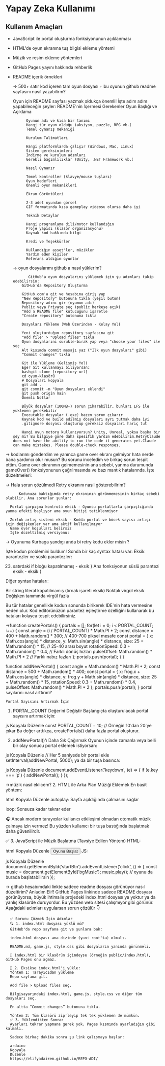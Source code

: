 # Yapay Zeka Kullanımı


## Kullanım Amaçları

- JavaScript ile portal oluşturma fonksiyonunun açıklanması
- HTML'de oyun ekranına tuş bilgisi ekleme yöntemi
- Müzik ve resim ekleme yöntemleri
- GitHub Pages yayını hakkında rehberlik
- README  içerik örnekleri

  -> 500+ satır kod içeren tam oyun dosyası + bu oyunun github readme sayfasını nasıl yazabilirm?
  
  Oyun için README sayfası yazmak oldukça önemli! İşte adım adım yapabileceğin şeyler:
            README'nin İçermesi Gerekenler
            Oyun Başlığı ve Açıklama
            
            Oyunun adı ve kısa bir tanımı
            Hangi tür oyun olduğu (aksiyon, puzzle, RPG vb.)
            Temel oynanış mekaniği
            
            Kurulum Talimatları
            
            Hangi platformlarda çalışır (Windows, Mac, Linux)
            Sistem gereksinimleri
            İndirme ve kurulum adımları
            Gerekli bağımlılıklar (Unity, .NET Framework vb.)
            
            Nasıl Oynanır
            
            Temel kontroller (klavye/mouse tuşları)
            Oyun hedefleri
            Önemli oyun mekanikleri
            
            Ekran Görüntüleri
            
            2-3 adet oyundan görsel
            GIF formatında kısa gameplay videosu olursa daha iyi
            
            Teknik Detaylar
            
            Hangi programlama dili/motor kullandığın
            Proje yapısı (klasör organizasyonu)
            Kaynak kod hakkında bilgi
            
            Kredi ve Teşekkürler

            Kullandığın asset'ler, müzikler
            Yardım eden kişiler
            Referans aldığın oyunlar
  
  ->  oyun dosyalarımı github a nasıl yüklerim?


             GitHub'a oyun dosyalarını yüklemek için şu adımları takip edebilirsin:
          GitHub'da Repository Oluşturma
          
          GitHub.com'a git ve hesabına giriş yap
          "New Repository" butonuna tıkla (yeşil buton)
          Repository adını gir (oyunun adı)
          Public veya Private seç (public herkese açık)
          "Add a README file" kutucuğunu işaretle
          "Create repository" butonuna tıkla
          
          Dosyaları Yükleme (Web Üzerinden - Kolay Yol)
          
          Yeni oluşturduğun repository sayfasına git
          "Add file" > "Upload files" tıkla
          Oyun dosyalarını sürükle-bırak yap veya "choose your files" ile seç
          Alt kısımda commit mesajı yaz ("İlk oyun dosyaları" gibi)
          "Commit changes" tıkla
          
          Git ile Yükleme (Gelişmiş Yol)
          Eğer Git kullanmayı biliyorsan:
          bashgit clone [repository-url]
          cd oyun-klasörü
          # Dosyaları kopyala
          git add .
          git commit -m "Oyun dosyaları eklendi"
          git push origin main
          Önemli Notlar
          
          Büyük dosyalar (100MB+) sorun çıkarabilir, bunları LFS ile yüklemen gerekebilir
          Executable dosyalar (.exe) bazen sorun çıkarır
          Kaynak kod ve build edilmiş dosyaları ayrı tutmak daha iyi
          .gitignore dosyası oluşturup gereksiz dosyaları hariç tut
          
          Hangi oyun motoru kullanıyorsun? Unity, Unreal, yoksa başka bir şey mi? Bu bilgiye göre daha spesifik yardım edebilirim.RetryClaude does not have the ability to run the code it generates yet.Claude can make mistakes. Please double-check responses.

-> kodlarımı gönderdim ve yanınca game over ekranı gelmiyor hata nerde bana yardımcı olur musun?
        Bu sorunu inceledim ve birkaç sorun tespit ettim. Game over ekranının gelmemesinin ana sebebi, yanma durumunda gameOver() fonksiyonunun çağrılmasında ve bazı mantık hatalarında.
        İşte düzeltmeleri:  

-> Hala sorun çözülmedi Retry ekranını nasıl gösterebilirim?
        
          Kodunuza baktığımda retry ekranının görünmemesinin birkaç sebebi olabilir. Ana sorunlar şunlar:
      
      Portal çarpışma kontrolü eksik - Oyuncu portallarla çarpıştığında yanma efekti başlıyor ama oyun bitişi tetiklenmiyor
      
      Zorluk artış sistemi eksik - Kodda portal ve böcek sayısı artışı için değişkenler var ama aktif kullanılmıyor 
      Game over koşulları belirsiz
      İşte düzeltilmiş versiyonu: 

-> Oyunuma Kurbaga yandıgı anda bi retry kodu ekler misin ?

İşte kodun problemini buldum! Sonda bir kaç syntax hatası var:
Eksik parantezler ve süslü parantezler:

23. satırdaki if bloğu kapatılmamış - eksik }
Ana fonksiyonun süslü parantezi eksik - eksik }

Diğer syntax hataları:

Bir string literal kapatılmamış (tırnak işareti eksik)
Noktalı virgül eksik
Değişken tanımında virgül fazla

Bu tür hatalar genellikle kodun sonunda birikerek IDE'nin hata vermesine neden olur. Kod editörünüzün parantez eşleştirme özelliğini kullanarak bu hataları kolayca tespit edebilirsiniz.


->function createPortals() {
  portals = [];
  for(let i = 0; i < PORTAL_COUNT; i++) {
    const angle = (i / PORTAL_COUNT) * Math.PI * 2;
    const distance = 400 + Math.random() * 300; // 400-700 piksel mesafe
    const portal = {
      x: Math.cos(angle) * distance,
      y: Math.sin(angle) * distance,
      size: 25 + Math.random() * 15, // 25-40 arası boyut
      rotationSpeed: 0.3 + Math.random() * 0.4, // Farklı dönüş hızları
      pulseOffset: Math.random() * Math.PI * 2 // Farklı nabız fazları
    };
    portals.push(portal);
  }
}

function addNewPortal() {
  const angle = Math.random() * Math.PI * 2;
  const distance = 500 + Math.random() * 400;
  const portal = {
    x: frog.x + Math.cos(angle) * distance,
    y: frog.y + Math.sin(angle) * distance,
    size: 25 + Math.random() * 15,
    rotationSpeed: 0.3 + Math.random() * 0.4,
    pulseOffset: Math.random() * Math.PI * 2
  };
  portals.push(portal);
}  portal sayılarını nasıl arttırım?




    Portal Sayısını Artırmak İçin
1. PORTAL_COUNT Değerini Değiştir
Başlangıçta oluşturulacak portal sayısını artırmak için:

js
Kopyala
Düzenle
const PORTAL_COUNT = 10; // Örneğin 10'dan 20'ye çıkar
Bu değer arttıkça, createPortals() daha fazla portal oluşturur.

2. addNewPortal()'ı Daha Sık Çağırmak
Oyunun içinde zamanla veya belli bir olay sonucu portal eklemek istiyorsan:

js
Kopyala
Düzenle
// Her 5 saniyede bir portal ekle
setInterval(addNewPortal, 5000);
ya da bir tuşa basınca:

js
Kopyala
Düzenle
document.addEventListener('keydown', (e) => {
  if (e.key === 'p') {
    addNewPortal();
  }
});


->müzik nasıl eklicem?
 2. HTML ile Arka Plan Müziği Eklemek
En basit yöntem:

html
Kopyala
Düzenle
<audio id="bgMusic" src="background.mp3" loop autoplay></audio>
autoplay: Sayfa açıldığında çalmasını sağlar

loop: Sonsuza kadar tekrar eder

🎧 Ancak modern tarayıcılar kullanıcı etkileşimi olmadan otomatik müzik çalmaya izin vermez! Bu yüzden kullanıcı bir tuşa bastığında başlatmak daha güvenilirdir.

✅ 3. JavaScript ile Müzik Başlatma (Tavsiye Edilen Yöntem)
HTML:

html
Kopyala
Düzenle
<audio id="bgMusic" src="background.mp3" loop></audio>
<button id="startBtn">Oyunu Başlat</button>
JS:

js
Kopyala
Düzenle
document.getElementById('startBtn').addEventListener('click', () => {
  const music = document.getElementById('bgMusic');
  music.play();
  // oyunu da burada başlatabilirsin
});


-> github hesabımdaki linkte sadece readme dosyası görünüyor nasıl düzeltirim?
          Anladım Elif! GitHub Pages linkinde sadece README dosyası görünüyorsa, büyük ihtimalle projedeki index.html dosyası ya yoktur ya da yanlış klasörde duruyordur. Bu yüzden web sitesi çalışmıyor gibi görünür. Aşağıdaki adımları uygularsan sorun çözülür 👇
      
      ✅ Sorunu Çözmek İçin Adımlar
      🔍 1. index.html dosyası yüklü mü?
      GitHub'da repo sayfana git ve şunlara bak:
      
      index.html dosyası ana dizinde (yani root'ta) olmalı.
      
      README.md, game.js, style.css gibi dosyaların yanında görünmeli.
      
      📌 index.html bir klasörün içindeyse (örneğin public/index.html), GitHub Pages onu açmaz.
      
      🔁 2. Eksikse index.html'i yükle:
      Yöntem 1: Tarayıcıdan yükleme
      Repo sayfana git.
      
      Add file > Upload files seç.
      
      Bilgisayarındaki index.html, game.js, style.css ve diğer tüm dosyaları seç.
      
      En altta “Commit changes” butonuna tıkla.
      
      Yöntem 2: Tüm klasörü zip'leyip tek tek yüklemen de mümkün.
      ✅ 3. Yüklendikten Sonra:
      Ayarları tekrar yapmana gerek yok. Pages kısmında ayarladığın gibi kalmalı.
      
      Sadece birkaç dakika sonra şu link çalışmaya başlar:
      
      arduino
      Kopyala
      Düzenle
      https://elifyadairem.github.io/REPO-ADI/





  
